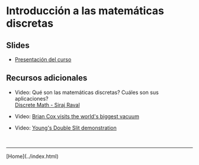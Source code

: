 # Introducción a las matemáticas discretas

## Slides

- [Presentación del curso](../slides/01.1-Presentacion.pdf)  

## Recursos adicionales

- Video: Qué son las matemáticas discretas? Cuáles son sus aplicaciones?  
[Discrete Math - Siraj Raval](https://www.youtube.com/watch?v=LGt4PE7-ATI)

- Video: [Brian Cox visits the world's biggest vacuum](https://www.youtube.com/watch?v=QyeF-_QPSbk)  

- Video: [Young's Double Slit demonstration](https://www.youtube.com/watch?v=nuaHY5lj2AA)  

<!--
- Video: El objeto más redondo en la tierra
[World's Roundest Object! - Veritasium](https://www.youtube.com/watch?v=ZMByI4s-D-Y)  
-->

<BR>
<HR>
[Home](../index.html)
<BR>
